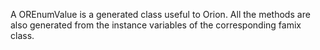 A OREnumValue is a generated class useful to Orion. All the methods are also generated from the instance variables of the corresponding famix class.